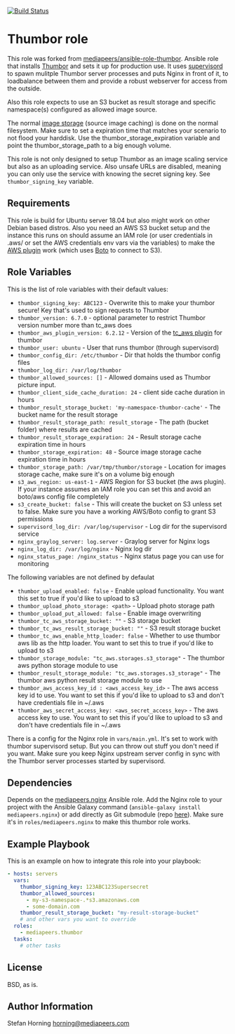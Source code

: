 [![Build Status](https://travis-ci.com/onaio/ansible-thumbor.svg?branch=master)](https://travis-ci.com/onaio/ansible-thumbor)

# Thumbor role
This role was forked from [mediapeers/ansible-role-thumbor](https://github.com/mediapeers/ansible-role-thumbor).
Ansible role that installs [Thumbor](https://github.com/thumbor/thumbor) and sets it up for production use.
It uses [supervisord](http://supervisord.org/) to spawn mulitple Thumbor server processes and puts Nginx in front of it, to loadbalance
between them and provide a robust webserver for access from the outside.

Also this role expects to use an S3 bucket as result storage and specific namespace(s) configured as allowed image source.

The normal [image storage](https://github.com/thumbor/thumbor/wiki/Image-storage) (source image caching) is done on the normal filesystem. Make sure to set a expiration time that matches your
scenario to not flood your harddisk. Use the thumbor_storage_expiration variable and point the thumbor_storage_path to a big enough volume.

This role is not only designed to setup Thumbor as an image scaling service but also as an uploading service.
Also unsafe URLs are disabled, meaning you can only use the service with knowing the secret signing key. See `thumbor_signing_key` variable.

## Requirements
This role is build for Ubuntu server 18.04 but also might work on other Debian based distros.
Also you need an AWS S3 bucket setup and the instance this runs on should assume an IAM role (or user credentials in .aws/ or set the AWS credentials env vars via the variables) to make the
[AWS plugin](https://github.com/thumbor-community/aws) work (which uses [Boto](https://boto3.readthedocs.org/en/latest/guide/quickstart.html#configuration) to connect to S3).

## Role Variables
This is the list of role variables with their default values:

* `thumbor_signing_key: ABC123` - Overwrite this to make your thumbor secure! Key that's used to sign requests to Thumbor
* `thumbor_version: 6.7.0` - optional parameter to restrict Thumbor version number more than tc_aws does
* `thumbor_aws_plugin_version: 6.2.12` - Version of the [tc_aws plugin](https://github.com/thumbor-community/aws) for thumbor
* `thumbor_user: ubuntu` - User that runs thumbor (through supervisord)
* `thumbor_config_dir: /etc/thumbor` - Dir that holds the thumbor config files
* `thumbor_log_dir: /var/log/thumbor`
* `thumbor_allowed_sources: []` - Allowed domains used as Thumbor picture input.
* `thumbor_client_side_cache_duration: 24` - client side cache duration in hours
* `thumbor_result_storage_bucket: 'my-namespace-thumbor-cache'` - The bucket name for the result storage
* `thumbor_result_storage_path: result_storage` - The path (bucket folder) where results are cached
* `thumbor_result_storage_expiration: 24` - Result storage cache expiration time in hours
* `thumbor_storage_expiration: 48` - Source image storage cache expiration time in hours
* `thumbor_storage_path: /var/tmp/thumbor/storage` - Location for images storage cache, make sure it's on a volume big enough
* `s3_aws_region: us-east-1` - AWS Region for S3 bucket (the aws plugin). If your instance assumes an IAM role you can set this and avoid an boto/aws config file completely
* `s3_create_bucket: false` - This will create the bucket on S3 unless set to false. Make sure you have a working AWS/Boto config to grant S3 permissions
* `supervisord_log_dir: /var/log/supervisor` - Log dir for the supervisord service
* `nginx_graylog_server: log.server` - Graylog server for Nginx logs
* `nginx_log_dir: /var/log/nginx` - Nginx log dir
* `nginx_status_page: /nginx_status` - Nginx status page you can use for monitoring

The following variables are not defined by defaulat
* `thumbor_upload_enabled: false` - Enable upload functionality. You want this set to true if you'd like to upload to s3
* `thumbor_upload_photo_storage: <path>` - Upload photo storage path
* `thumbor_upload_put_allowed: false` - Enable image overwriting
* `thumbor_tc_aws_storage_bucket: ""` - S3 storage bucket
* `thumbor_tc_aws_result_storage_bucket: ""` - S3 result storage bucket
* `thumbor_tc_aws_enable_http_loader: false` - Whether to use thumbor aws lib as the http loader. You want to set this to true if you'd like to upload to s3
* `thumbor_storage_module: "tc_aws.storages.s3_storage"` - The thumbor aws python storage module to use
* `thumbor_result_storage_module: "tc_aws.storages.s3_storage"` - The thumbor aws python result storage module to use
* `thumbor_aws_access_key_id : <aws_access_key_id>` - The aws access key id to use. You want to set this if you'd like to upload to s3 and don't have credentials file in ~/.aws
* `thumbor_aws_secret_access_key: <aws_secret_access_key>`  - The aws access key to use. You want to set this if you'd like to upload to s3 and don't have credentials file in ~/.aws

There is a config for the Nginx role in `vars/main.yml`. It's set to work with thumbor supervisord setup. But you can throw out stuff you don't
need if you want. Make sure you keep Nginx upstream server config in sync with the Thumbor server processes started by supervisord.

## Dependencies
Depends on the [mediapeers.nginx](https://galaxy.ansible.com/mediapeers/nginx/) Ansible role. Add the Nginx role to your project
with the Ansible Galaxy command (`ansible-galaxy install mediapeers.nginx`) or add directly as Git submodule (repo [here](https://github.com/mediapeers/ansible-role-nginx)).
Make sure it's in `roles/mediapeers.nginx` to make this thumbor role works.

## Example Playbook
This is an example on how to integrate this role into your playbook:
```yaml
- hosts: servers
  vars:
    thumbor_signing_key: 123ABC123Supersecret
    thumbor_allowed_sources:
      - my-s3-namespace-.*s3.amazonaws.com
      - some-domain.com
    thumbor_result_storage_bucket: "my-result-storage-bucket"
    # and other vars you want to override
  roles:
    - mediapeers.thumbor
  tasks:
    # other tasks
```

## License
BSD, as is.

## Author Information
Stefan Horning <horning@mediapeers.com>
